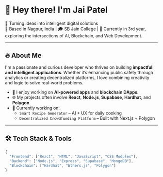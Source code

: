 # 👋 Hey there! I'm Jai Patel

🚀 Turning ideas into intelligent digital solutions  
📍 Based in Nagpur, India | 🎓 SB Jain College |
🔭 Currently in 3rd year, exploring the intersections of AI, Blockchain, and Web Development.

---

## 🔥 About Me

I'm a passionate and curious developer who thrives on building **impactful and intelligent applications**. Whether it’s enhancing public safety through analytics or creating decentralized platforms, I love combining creativity and logic to solve real-world problems.

- 🧠 I enjoy working on **AI-powered apps** and **blockchain DApps**.
- 🌐 My projects often involve **React**, **Node.js**, **Supabase**, **Hardhat**, and **Polygon**.
- 🧪 Currently working on:  
  - `Smart Recipe Generator` – AI + UX for daily cooking  
  - `Decentralized Crowdfunding Platform` – Built with Next.js + Polygon  

---

## 🛠️ Tech Stack & Tools

```js
{
  "Frontend": ["React", "HTML", "JavaScript", "CSS Modules"],
  "Backend": ["Node.js", "Express", "Supabase", "MongoDB"],
  "Blockchain": ["Hardhat", "Ethers.js", "Polygon"]
}

